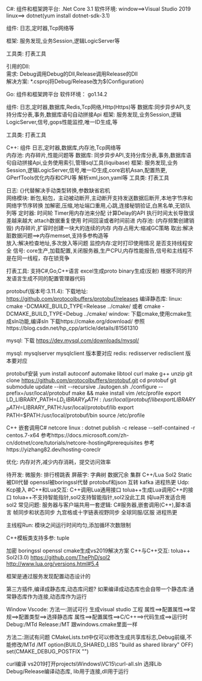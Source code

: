 <!--
 * @Descripttion: 
 * @Author: zhengjinhong
 * @Date: 2020-12-17 11:28:59
 * @LastEditors: zhengjinhong
 * @LastEditTime: 2021-01-26 14:52:38
 -->
C#:
组件和框架跨平台: .Net Core 3.1 
软件环境: 
        window==>Visual Studio 2019
        linux==> dotnet(yum install dotnet-sdk-3.1)   
        
组件: 日志,定时器,Tcp网络等

框架: 服务发现,业务Session,逻辑LogicServer等

工具类: 打表工具

引用的Dll:  
    需求: Debug调用Debug的Dll,Release调用Release的Dll   
    解决方案: *.csproj将Debug/Release改为$(Configuration)

Go:
组件和框架跨平台
软件环境：
        go1.14.2

组件:
    日志,定时器,数据库,Redis,Tcp网络,Http(Https)等
    数据库:同步异步API,支持分库分表,事务,数据库语句自动拼接Api
框架:
    服务发现,业务Session,逻辑LogicServer,信号,gops性能监控,唯一ID生成,等
    
工具类: 打表工具
    
C++:
组件
    日志,定时器,数据库,内存池,Tcp网络等    
    内存池: 内存碎片,性能问题等
    数据库: 同步异步API,支持分库分表,事务,数据库语句自动拼接Api,业务使用索引,管理sql工具(liquibase)
框架:
    服务发现,业务Session,逻辑LogicServer,信号,唯一ID生成,core宕机Asan,配置热更,
    GPerfTools优化内存和CPU等
    解析xml,json,yaml等
工具类: 打表工具

日志:
    {}代替解决手动类型转换,参数缺省宕机    
网络模块:
    断包,粘包，主动被动断开,主动断开支持发送数据后断开,本地字节序和网络字节序转换
    加解密,压缩,地址端口重用,心跳,连接秘钥验证,白黑名单,无锁队列等
定时器:
    时间轮
    Timer用内存池来分配
    计算Delay的API
    执行时间太长导致误差越来越大
    attach数据重复使用
    时间回滚或者时间前进
内存池: (内存频繁创建销毁)
    内存碎片,扩容时创建一块大的连续的内存
    内存占用大:缩减GC策略
    取出:解决脏数据问题==>内存memset,支持多参构造等  
    放入:解决检查地址,多次放入等问题
    监控内存:定时打印使用情况
    是否支持线程安全
信号:
    core生产,加载配置,关闭服务器,生产CPU,内存性能报告,信号和主线程不是在同一线程，存在锁竞争

打表工具:
    支持C#,Go,C++语言
    excel生成proto
    binary生成(反射)
    根据不同的开发语言生成不同的配置管理器代码

protobuf(版本号:3.11.4):
下载地址: 
    https://github.com/protocolbuffers/protobuf/releases
编译静态库:
    linux:   cmake -DCMAKE_BUILD_TYPE=Release ../cmake/ 或者 cmake -DCMAKE_BUILD_TYPE=Debug ../cmake/
    window:  下载cmake,使用cmake生成sln功能,编译sln
             下载https://cmake.org/download/
             参照https://blog.csdn.net/hp_cpp/article/details/81561310

mysql:
下载 https://dev.mysql.com/downloads/mysql/
    
mysql: mysqlserver mysqlclient 版本要对应
redis: redisserver redisclient 版本要对应

protobuf安装
yum install autoconf automake libtool curl make g++ unzip
git clone https://github.com/protocolbuffers/protobuf.git
cd protobuf
git submodule update --init --recursive
./autogen.sh
./configure --prefix=/usr/local/protobuf
make && make install
vim /etc/profile
export LD_LIBRARY_PATH=$LD_LIBRARY_PATH:/usr/local/protobuf/lib
export LIBRARY_PATH=$LIBRARY_PATH:/usr/local/protobuf/lib
export PATH=$PATH:/usr/local/protobuf/bin
source /etc/profile

C++ 嵌套调用C# 
netcore
linux : dotnet publish -c release --self-contained  -r centos.7-x64
参考https://docs.microsoft.com/zh-cn/dotnet/core/tutorials/netcore-hosting#prerequisites
参考https://yizhang82.dev/hosting-coreclr

优化:
    内存对齐,减少内存消耗，提交访问效率    

待开发:
微服务: 排行榜跳表
屏蔽字: 字典树
数据冗余
集群
C++/Lua Sol2
Static被Dll代替
openssl被boringssl代替
protobuf和json 互转
kafka
进程热更
Udp: Kcp接入
#C++和Lua交互: 
    C++调用Lua通用接口 
    tolua++生成Lua调用C++的接口
    tolua++不支持智能指针,sol2支持智能指针,sol2没此工具
    纯lua开发适合用sol2
常见问题:
服务器与客户端共用一套逻辑: C#服务器,嵌套调用(C++),脚本语言
    帧同步和状态同步
    九宫格或十字链表视野同步
    全球同服/区服
    进程热更

主线程Run: 模块之间运行时间均匀,添加循环次数限制

C++模板类支持多参: tuple


加密 boringssl openssl 
cmake生成vs2019解决方案
C++与C++交互: tolua++ Sol2(3.0)
https://github.com/ThePhD/sol2
http://www.lua.org/versions.html#5.4


框架是通过服务发现配置动态设计的


第三方插件,编译成静态库,动态库问题?
如果编译成动态库也会自带一个静态库:通常静态库作为连接,动态库作为运行

Window Vscode:
方法一:测试可行
生成visual studio 工程
属性==>配置属性==>常规==>配置类型==>选择静态库
属性==>配置属性==>C/C++==>代码生成==>运行时 Debug:/MTd Release:/MT 跟windows.cmake里面一样

方法二:测试有问题
CMakeLists.txt中仅可以修改生成共享库标志,Debug前缀,不能修改/MTd /MT
option(BUILD_SHARED_LIBS "build as shared library" OFF)
set(CMAKE_DEBUG_POSTFIX "")

curl编译
vs2019打开projects\Windows\VC15\curl-all.sln
选择Lib Debug/Release编译动态库, lib用于连接,dll用于运行
